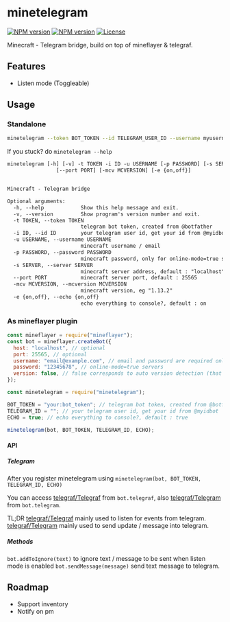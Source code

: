 # minetelegram

[![NPM version](https://img.shields.io/npm/v/minetelegram?label=npm%20package)](https://www.npmjs.com/package/minetelegram)
[![NPM version](https://img.shields.io/node/v/minetelegram)](https://www.npmjs.com/package/minetelegram)
[![License](https://img.shields.io/npm/l/minetelegram)](https://github.com/hexatester/minetelegram/blob/master/LICENSE)

Minecraft - Telegram bridge, build on top of mineflayer &amp; telegraf.

## Features

- Listen mode (Toggleable)

## Usage

### Standalone

```bash
minetelegram --token BOT_TOKEN --id TELEGRAM_USER_ID --username myusername --server play.myserver.mine --mcversion 1.13.2
```

If you stuck? do `minetelegram --help`

```txt
minetelegram [-h] [-v] -t TOKEN -i ID -u USERNAME [-p PASSWORD] [-s SERVER]
                [--port PORT] [-mcv MCVERSION] [-e {on,off}]


Minecraft - Telegram bridge

Optional arguments:
  -h, --help            Show this help message and exit.
  -v, --version         Show program's version number and exit.
  -t TOKEN, --token TOKEN
                        telegram bot token, created from @botfather
  -i ID, --id ID        your telegram user id, get your id from @myidbot
  -u USERNAME, --username USERNAME
                        minecraft username / email
  -p PASSWORD, --password PASSWORD
                        minecraft password, only for online-mode=true servers
  -s SERVER, --server SERVER
                        minecraft server address, default : "localhost"
  --port PORT           minecraft server port, default : 25565
  -mcv MCVERSION, --mcversion MCVERSION
                        minecraft version, eg "1.13.2"
  -e {on,off}, --echo {on,off}
                        echo everything to console?, default : on
```

### As mineflayer plugin

```js
const mineflayer = require("mineflayer");
const bot = mineflayer.createBot({
  host: "localhost", // optional
  port: 25565, // optional
  username: "email@example.com", // email and password are required only for
  password: "12345678", // online-mode=true servers
  version: false, // false corresponds to auto version detection (that's the default), put for example "1.8.8" if you need a specific version
});

const minetelegram = require("minetelegram");

BOT_TOKEN = "your:bot_token"; // telegram bot token, created from @botfather
TELEGRAM_ID = ""; // your telegram user id, get your id from @myidbot
ECHO = true; // echo everything to console?, default : true

minetelegram(bot, BOT_TOKEN, TELEGRAM_ID, ECHO);
```

#### API

##### Telegram

After you register minetelegram using `minetelegram(bot, BOT_TOKEN, TELEGRAM_ID, ECHO)`

You can access [telegraf/Telegraf](https://telegraf.js.org/#/?id=telegraf) from `bot.telegraf`,
also [telegraf/Telegram](https://telegraf.js.org/#/?id=telegram) from `bot.telegram`.

TL;DR
[telegraf/Telegraf](https://telegraf.js.org/#/?id=telegraf) mainly used to listen for events from telegram.
[telegraf/Telegram](https://telegraf.js.org/#/?id=telegram) mainly used to send update / message into telegram.

##### Methods

`bot.addToIgnore(text)` to ignore text / message to be sent when listen mode is enabled
`bot.sendMessage(message)` send text message to telegram.

## Roadmap

- Support inventory
- Notify on pm
